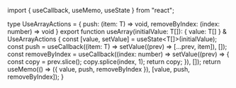 import { useCallback, useMemo, useState } from "react";

type UseArrayActions<T> = {
  push: (item: T) => void,
  removeByIndex: (index: number) => void
}
export function useArray<T>(initialValue: T[]): { value: T[] } & UseArrayActions<T> {
  const [value, setValue] = useState<T[]>(initialValue);
  const push = useCallback((item: T) => setValue((prev) => [...prev, item]), []);
  const removeByIndex = useCallback((index: number) => setValue((prev) => {
    const copy = prev.slice();
    copy.splice(index, 1);
    return copy;
  }), []);
  return useMemo(() => ({ value, push, removeByIndex }), [value, push, removeByIndex]);
}